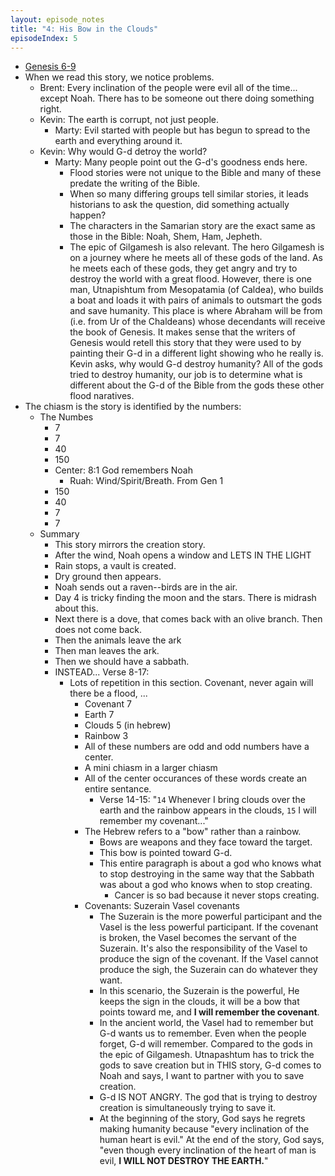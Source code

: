 ```yaml
---
layout: episode_notes
title: "4: His Bow in the Clouds"
episodeIndex: 5
---
```

- [Genesis 6-9](https://my.bible.com/bible/111/GEN.6.NIV)
- When we read this story, we notice problems.
  - Brent: Every inclination of the people were evil all of the time... except Noah. There has to be someone out there doing something right.
  - Kevin: The earth is corrupt, not just people.
    - Marty: Evil started with people but has begun to spread to the earth and everything around it.
  - Kevin: Why would G-d detroy the world?
    - Marty: Many people point out the G-d's goodness ends here.
      - Flood stories were not unique to the Bible and many of these predate the writing of the Bible.
      - When so many differing groups tell similar stories, it leads historians to ask the question, did something actually happen?
      - The characters in the Samarian story are the exact same as those in the Bible: Noah, Shem, Ham, Jepheth.
      - The epic of Gilgamesh is also relevant. The hero Gilgamesh is on a journey where he meets all of these gods of the land. As he meets each of these gods, they get angry and try to destroy the world with a great flood. However, there is one man, Utnapishtum from Mesopatamia (of Caldea), who builds a boat and loads it with pairs of animals to outsmart the gods and save humanity. This place is where Abraham will be from (i.e. from Ur of the Chaldeans) whose decendants will receive the book of Genesis. It makes sense that the writers of Genesis would retell this story that they were used to by painting their G-d in a different light showing who he really is. Kevin asks, why would G-d destroy humanity? All of the gods tried to destroy humanity, our job is to determine what is different about the G-d of the Bible from the gods these other flood naratives.
- The chiasm is the story is identified by the numbers:
  - The Numbes
    - 7
    - 7
    - 40
    - 150
    - Center: 8:1 God remembers Noah
      - Ruah: Wind/Spirit/Breath. From Gen 1
    - 150
    - 40
    - 7
    - 7
  - Summary
    - This story mirrors the creation story.
    - After the wind, Noah opens a window and LETS IN THE LIGHT
    - Rain stops, a vault is created.
    - Dry ground then appears.
    - Noah sends out a raven--birds are in the air.
    - Day 4 is tricky finding the moon and the stars. There is midrash about this.
    - Next there is a dove, that comes back with an olive branch. Then does not come back.
    - Then the animals leave the ark
    - Then man leaves the ark.
    - Then we should have a sabbath.
    - INSTEAD... Verse 8-17:
      - Lots of repetition in this section. Covenant, never again will there be a flood, ...
        - Covenant 7
        - Earth 7
        - Clouds 5 (in hebrew)
        - Rainbow 3
        - All of these numbers are odd and odd numbers have a center. 
        - A mini chiasm in a larger chiasm
        - All of the center occurances of these words create an entire sentance.
          - Verse 14-15: "`14` Whenever I bring clouds over the earth and the rainbow appears in the clouds, `15` I will remember my covenant..."
        - The Hebrew refers to a "bow" rather than a rainbow.
          - Bows are weapons and they face toward the target.
          - This bow is pointed toward G-d.
          - This entire paragraph is about a god who knows what to stop destroying in the same way that the Sabbath was about a god who knows when to stop creating.
            - Cancer is so bad because it never stops creating.
        - Covenants: Suzerain Vasel covenants
          - The Suzerain is the more powerful participant and the Vasel is the less powerful participant. If the covenant is broken, the Vasel becomes the servant of the Suzerain. It's also the responsibility of the Vasel to produce the sign of the covenant. If the Vasel cannot produce the sigh, the Suzerain can do whatever they want.
          - In this scenario, the Suzerain is the powerful, He keeps the sign in the clouds, it will be a bow that points toward me, and **I will remember the covenant**.
          - In the ancient world, the Vasel had to remember but G-d wants us to remember. Even when the people forget, G-d will remember. Compared to the gods in the epic of Gilgamesh. Utnapashtum has to trick the gods to save creation but in THIS story, G-d comes to Noah and says, I want to partner with you to save creation.
          - G-d IS NOT ANGRY. The god that is trying to destroy creation is simultaneously trying to save it.
          - At the beginning of the story, God says he regrets making humanity because "every inclination of the human heart is evil." At the end of the story, God says, "even though every inclination of the heart of man is evil, **I WILL NOT DESTROY THE EARTH.**"
